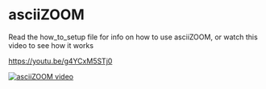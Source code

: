 # asciiZOOM
Read the how_to_setup file for info on how to use asciiZOOM, or watch this video to see how it works

https://youtu.be/g4YCxM5STj0

[![asciiZOOM video](http://img.youtube.com/vi/g4YCxM5STj0/0.jpg)](http://www.youtube.com/watch?v=g4YCxM5STj0 "asciiZOOM: Text-based Video Conferencing")
